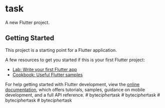 # task

A new Flutter project.

## Getting Started

This project is a starting point for a Flutter application.

A few resources to get you started if this is your first Flutter project:

- [Lab: Write your first Flutter app](https://docs.flutter.dev/get-started/codelab)
- [Cookbook: Useful Flutter samples](https://docs.flutter.dev/cookbook)

For help getting started with Flutter development, view the
[online documentation](https://docs.flutter.dev/), which offers tutorials,
samples, guidance on mobile development, and a full API reference.
#   b y t e _ c i p h e r _ t a s k  
 #   b y t e _ c i p h e r _ t a s k  
 #   b y t e _ c i p h e r _ t a s k  
 #   b y t e _ c i p h e r _ t a s k  
 